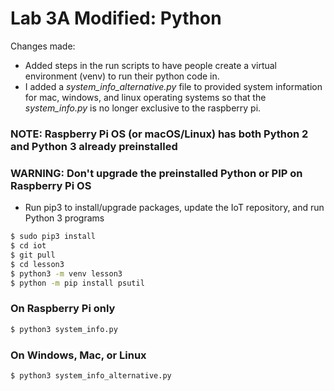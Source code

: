# Lab 3A Modified: Python 
Changes made:
* Added steps in the run scripts to have people create a virtual environment (venv) to run their python code in.
* I added a *system_info_alternative.py* file to provided system information for mac, windows, and linux operating systems so that the *system_info.py* is no longer exclusive to the raspberry pi.

### NOTE: Raspberry Pi OS (or macOS/Linux) has both Python 2 and Python 3 already preinstalled
### WARNING: Don't upgrade the preinstalled Python or PIP on Raspberry Pi OS
* Run pip3 to install/upgrade packages, update the IoT repository, and run Python 3 programs
```sh
$ sudo pip3 install 
$ cd iot
$ git pull
$ cd lesson3
$ python3 -m venv lesson3
$ python -m pip install psutil
```
### On Raspberry Pi only
```sh
$ python3 system_info.py
```

### On Windows, Mac, or Linux
```sh
$ python3 system_info_alternative.py
```
